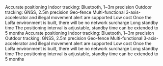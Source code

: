 Accurate positioning
Indoor tracking: Bluetooth, 1~3m precision
Outdoor tracking: GNSS, 2.5m precision
Geo-fence
Multi-functional
3-axis-accelerator and illegal movement alert are supported
Low cost
Once the LoRa environment is built, there will be no network surcharge
Long standby time
The positioning interval is adjustable, standby time can be extended to 5 months
Accurate positioning
Indoor tracking: Bluetooth, 1~3m precision
Outdoor tracking: GNSS, 2.5m precision
Geo-fence
Multi-functional
3-axis-accelerator and illegal movement alert are supported
Low cost
Once the LoRa environment is built, there will be no network surcharge
Long standby time
The positioning interval is adjustable, standby time can be extended to 5 months
